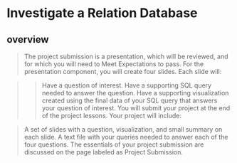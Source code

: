 # Investigate a Relation Database

## overview

> The project submission is a presentation, which will be reviewed, and for which you will need to Meet Expectations to pass. 
> For the presentation component, you will create four slides. Each slide will:

>> Have a question of interest.
>> Have a supporting SQL query needed to answer the question.
>> Have a supporting visualization created using the final data of your SQL query that answers your question of interest.
>> You will submit your project at the end of the project lessons. Your project will include:

>A set of slides with a question, visualization, and small summary on each slide.
>A text file with your queries needed to answer each of the four questions.
>The essentials of your project submission are discussed on the page labeled as Project Submission.
